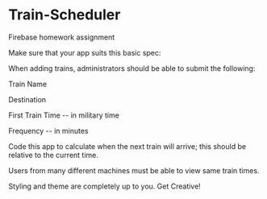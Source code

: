 # Train-Scheduler
Firebase homework assignment

Make sure that your app suits this basic spec:


When adding trains, administrators should be able to submit the following:


Train Name


Destination


First Train Time -- in military time


Frequency -- in minutes




Code this app to calculate when the next train will arrive; this should be relative to the current time.


Users from many different machines must be able to view same train times.


Styling and theme are completely up to you. Get Creative!